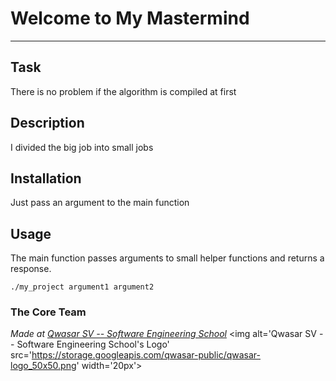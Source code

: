 # Welcome to My Mastermind
***

## Task
There is no problem if the algorithm is compiled at first
## Description
I divided the big job into small jobs
## Installation
Just pass an argument to the main function
## Usage
The main function passes arguments to small helper functions and returns a response.
```
./my_project argument1 argument2
```

### The Core Team


<span><i>Made at <a href='https://qwasar.io'>Qwasar SV -- Software Engineering School</a></i></span>
<span><img alt='Qwasar SV -- Software Engineering School's Logo' src='https://storage.googleapis.com/qwasar-public/qwasar-logo_50x50.png' width='20px'></span>
